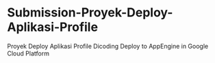 # Submission-Proyek-Deploy-Aplikasi-Profile
Proyek Deploy Aplikasi Profile Dicoding
Deploy to AppEngine in Google Cloud Platform
